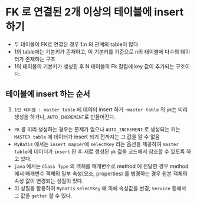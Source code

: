 # FK 로 연결된 2개 이상의 테이블에 insert 하기 
- 두 테이블이 FK로 연결된 경우 1:n 의 관계의 table이 많다
- 1의 table에는 기본키가 존재하고, 이 기본키를 기준으로 n의 테이블에 다수의 데이터가 존재하는 구조
- 1의 테이블의 기본키가 생성된 후 N 테이블의 Fk 칼럼에 key 값이 추가되는 구조이다.

## 테이블에 insert 하는 순서
1. `1인 테이블 : master table` 에 데이터 insert 하기
-`master table` 의 `pk`는 미리 생성을 하거나, `AUTO_INCREMENT`로 만들어진다.
- `PK` 를 미리 생성하는 경우는 문제가 없으나 `AUTO_INCREMENT` 로 생성되는 키는 `MASTER table` 에 데이터가 insert 되기 전까지는 그 값을 알 수 없음
- `MyBatis` 에서는 `insert mapper`에 `selectKey` 라는 옵션을 제공하여 `master table`에 데이터가 `insert` 된 후 새로 생성된 `pk` 값을 코드에서 참조할 수 있도록 하고 있다.
- `java` 에서는 `Class Type` 의 객체를 매개변수로 method 에 전달한 경우 method에서 매개변수 객체의 일부 속성(요소, properties) 를 병경하는 경우 원본 객체의 속성 값이 변경되는 성질이 있다.
- 이 성질을 활용하여 `Mybatis` `selectKey` 에 의해 속성값을 변경, `Service` 등에서 그 값을 `getter` 할 수 있다.